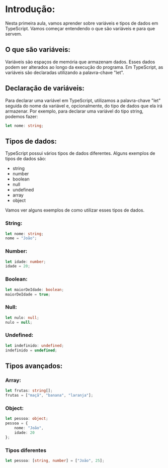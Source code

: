 # Introdução:

Nesta primeira aula, vamos aprender sobre variáveis e tipos de dados em TypeScript.
Vamos começar entendendo o que são variáveis e para que servem.

## O que são variáveis:

Variáveis são espaços de memória que armazenam dados.
Esses dados podem ser alterados ao longo da execução do programa.
Em TypeScript, as variáveis são declaradas utilizando a palavra-chave "let".

## Declaração de variáveis:

Para declarar uma variável em TypeScript, utilizamos a palavra-chave "let" seguida do nome da variável e, opcionalmente, do tipo de dados que ela irá armazenar.
Por exemplo, para declarar uma variável do tipo string, podemos fazer:

```typescript
let nome: string;
```
## Tipos de dados:
TypeScript possui vários tipos de dados diferentes.
Alguns exemplos de tipos de dados são: 
- string
- number
- boolean
- null
- undefined
- array
- object

Vamos ver alguns exemplos de como utilizar esses tipos de dados.

### String:
```typescript
let nome: string;
nome = "João";
```
### Number:
```typescript
let idade: number;
idade = 20;
```
### Boolean:
```typescript
let maiorDeIdade: boolean;
maiorDeIdade = true;
```
### Null:
```typescript
let nulo: null;
nulo = null;
```
### Undefined:
```typescript
let indefinido: undefined;
indefinido = undefined;
```

## Tipos avançados:
### Array:
```typescript
let frutas: string[];
frutas = ["maçã", "banana", "laranja"];
```
### Object:
```typescript
let pessoa: object;
pessoa = {
    nome: "João",
    idade: 20
};
```

### Tipos diferentes
```typescript
let pessoa: [string, number] = ["João", 25];
```